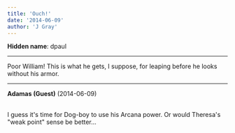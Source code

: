 ```yaml
---
title: 'Ouch!'
date: '2014-06-09'
author: 'J Gray'
---
```


<p><strong>Hidden name</strong>: dpaul</p><hr><p>Poor William! This is what he gets, I suppose, for leaping before he looks without his armor.</p>

---
**Adamas (Guest)** (2014-06-09)

<br> I guess it's time for Dog-boy to use his Arcana power. Or would Theresa's "weak point" sense be better...<br>

